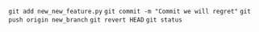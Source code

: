 `git add new_new_feature.py`
`git commit -m "Commit we will regret"`
`git push origin new_branch`
`git revert HEAD`
`git status`